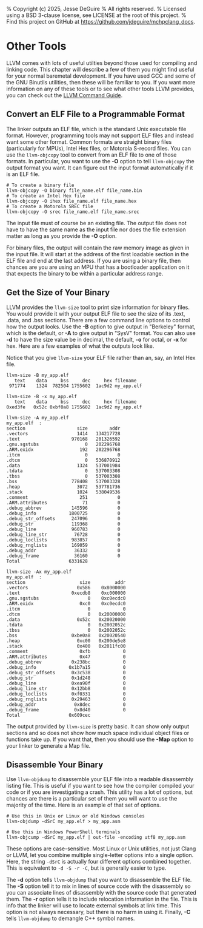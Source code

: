 % Copyright (c) 2025, Jesse DeGuire
% All rights reserved.
% Licensed using a BSD 3-clause license, see LICENSE at the root of this project.
% Find this project on GitHub at https://github.com/jdeguire/mchpclang_docs.

# Other Tools

LLVM comes with lots of useful utilties beyond those used for compiling and linking code. This chapter
will describe a few of them you might find useful for your normal baremetal development. If you have
used GCC and some of the GNU Binutils utilities, then these will be familiar to you. If you want more
information on any of these tools or to see what other tools LLVM provides, you can check out the
[LLVM Command Guide](llvm:llvm/html/CommandGuide/index.html).


## Convert an ELF File to a Programmable Format
The linker outputs an ELF file, which is the standard Unix executable file format. However, programming
tools may not support ELF files and instead want some other format. Common formats are straight binary
files (particularly for MPUs), Intel Hex files, or Motorola S-record files. You can use the `llvm-objcopy`
tool to convert from an ELF file to one of those formats. In particular, you want to use the **-O**
option to tell `llvm-objcopy` the output format you want. It can figure out the input format automatically
if it is an ELF file.

```
# To create a binary file
llvm-objcopy -O binary file_name.elf file_name.bin
# To create an Intel Hex file
llvm-objcopy -O ihex file_name.elf file_name.hex
# To create a Motorola SREC file
llvm-objcopy -O srec file_name.elf file_name.srec
```

The input file must of course be an existing file. The output file does not have to have the same
name as the input file nor does the file extension matter as long as you provide the **-O** option.

For binary files, the output will contain the raw memory image as given in the input file. It will
start at the address of the first loadable section in the ELF file and end at the last address. If
you are using a binary file, then chances are you are using an MPU that has a bootloader application
on it that expects the binary to be within a particular address range.


## Get the Size of Your Binary
LLVM provides the `llvm-size` tool to print size information for binary files. You would provide it
with your output ELF file to see the size of its .text, .data, and .bss sections. There are a few
command line options to control how the output looks. Use the **-B** option to give output in "Berkeley"
format, which is the default, or **-A** to give output in "SysV" format. You can also use **-d** to
have the size value be in decimal, the default, **-o** for octal, or **-x** for hex. Here are a few
examples of what the outputs look like.

Notice that you give `llvm-size` your ELF file rather than an, say, an Intel Hex file.

```
llvm-size -B my_app.elf 
   text    data     bss     dec     hex filename
 971774    1324  782504 1755602  1ac9d2 my_app.elf
```

```
llvm-size -B -x my_app.elf 
   text    data     bss     dec     hex filename
0xed3fe   0x52c 0xbf0a8 1755602  1ac9d2 my_app.elf
```

```
llvm-size -A my_app.elf 
my_app.elf  :
section                   size        addr
.vectors                  1414   134217728
.text                   970168   201326592
.gnu.sgstubs                 0   202296768
.ARM.exidx                 192   202296768
.itcm                        0           0
.dtcm                        0   536870912
.data                     1324   537001984
.tdata                       0   537003308
.tbss                        0   537003308
.bss                    778408   537003328
.heap                     3072   537781736
.stack                    1024   538049536
.comment                   251           0
.ARM.attributes             71           0
.debug_abbrev           145596           0
.debug_info            1800725           0
.debug_str_offsets      247096           0
.debug_str              119368           0
.debug_line             960783           0
.debug_line_str          76728           0
.debug_loclists         983857           0
.debug_rnglists         169059           0
.debug_addr              36332           0
.debug_frame             36160           0
Total                  6331628
```

```
llvm-size -Ax my_app.elf 
my_app.elf  :
section                    size         addr
.vectors                  0x586    0x8000000
.text                   0xecdb8    0xc000000
.gnu.sgstubs                  0    0xc0ecdc0
.ARM.exidx                 0xc0    0xc0ecdc0
.itcm                         0            0
.dtcm                         0   0x20000000
.data                     0x52c   0x20020000
.tdata                        0   0x2002052c
.tbss                         0   0x2002052c
.bss                    0xbe0a8   0x20020540
.heap                     0xc00   0x200de5e8
.stack                    0x400   0x2011fc00
.comment                   0xfb            0
.ARM.attributes            0x47            0
.debug_abbrev           0x238bc            0
.debug_info            0x1b7a15            0
.debug_str_offsets      0x3c538            0
.debug_str              0x1d248            0
.debug_line             0xea90f            0
.debug_line_str         0x12bb8            0
.debug_loclists         0xf0331            0
.debug_rnglists         0x29463            0
.debug_addr              0x8dec            0
.debug_frame             0x8d40            0
Total                  0x609cec
```

The output provided by `llvm-size` is pretty basic. It can show only output sections and so does not
show how much space individual object files or functions take up. If you want that, then you should
use the **-Map** option to your linker to generate a Map file.


## Disassemble Your Binary
Use `llvm-objdump` to disassemble your ELF file into a readable disassembly listing file. This is
useful if you want to see how the compiler compiled your code or if you are investigating a crash.
This utility has a lot of options, but chances are there is a particular set of them you will want
to use the majority of the time. Here is an example of that set of options.

```
# Use this in Unix or Linux or old Windows consoles
llvm-objdump -dSrC my_app.elf > my_app.asm

# Use this in Windows PowerShell terminals
llvm-objcump -dSrC my_app.elf | out-file -encoding utf8 my_app.asm
```

These options are case-sensitive. Most Linux or Unix utilities, not just Clang or LLVM, let you combine
multiple single-letter options into a single option. Here, the string `-dSrC` is actually four different
options combined together. This is equivalent to `-d -S -r -C`, but is generally easier to type.

The **-d** option tells `llvm-objdump` that you want to disassemble the ELF file. The **-S** option
tell it to mix in lines of source code with the disassembly so you can associate lines of disassembly
with the source code that generated them. The **-r** option tells it to include relocation information
in the file. This is info that the linker will use to locate external symbols at link time. This option
is not always necessary, but there is no harm in using it. Finally, **-C** tells `llvm-objdump` to
demangle C++ symbol names.

